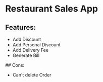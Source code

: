 # Restaurant Sales App
## Features:
<ul>
<li> Add Discount 
<li> Add Personal Discount
<li> Add Delivery Fee
<li> Generate Bill
</ul>
## Cons:
<ul>
<li> Can't delete Order
</ul>
